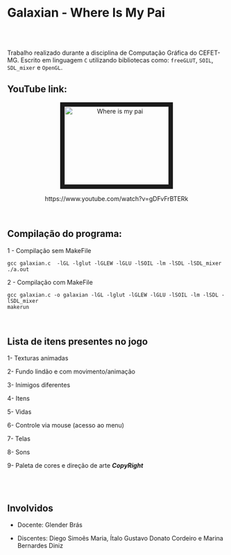  
 Galaxian - Where Is My Pai
 ======
 </br>

</br>
 
Trabalho realizado durante a disciplina de Computação Gráfica do CEFET-MG. Escrito em linguagem `C` utilizando bibliotecas como: `freeGLUT`, `SOIL`, `SDL_mixer` e `OpenGL`.
</br>


YouTube link:
-----
<p align="center">
       <a href="http://www.youtube.com/watch?feature=player_embedded&v=gDFvFrBTERk
       " target="_blank"><img src="http://img.youtube.com/vi/gDFvFrBTERk/0.jpg" 
       alt="Where is my pai" width="240" height="180" border="10" /></a>
       <p align="center">
              https://www.youtube.com/watch?v=gDFvFrBTERk
        </p>
</p>

</br>


Compilação do programa:
------
1 - Compilação sem MakeFile 
```
gcc galaxian.c  -lGL -lglut -lGLEW -lGLU -lSOIL -lm -lSDL -lSDL_mixer
./a.out
```

2 - Compilação com MakeFile
```
gcc galaxian.c -o galaxian -lGL -lglut -lGLEW -lGLU -lSOIL -lm -lSDL -lSDL_mixer
makerun

```


</br>


Lista de itens presentes no jogo
------
1- Texturas animadas 

2- Fundo lindão e com movimento/animação

3- Inimigos diferentes 

4- Itens

5- Vidas 

6- Controle via mouse (acesso ao menu)

7- Telas

8- Sons

9- Paleta de cores e direção de arte ***CopyRight***

</br>

</br>

Involvidos
------
- Docente: Glender Brás

- Discentes: Diego Simoẽs Maria, Ítalo Gustavo Donato Cordeiro e Marina Bernardes Diniz






